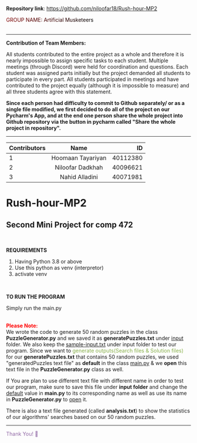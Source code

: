 **Repository link**: https://github.com/niloofar18/Rush-hour-MP2

<div>
<span style="background-image: linear-gradient(to left, black, maroon); -webkit-background-clip: text;
  color: transparent;">GROUP NAME: Artificial Musketeers</span>
</div>

<br>

----------------
<B>Contribution of Team Members:</B>

All students contributed to the entire project as a whole and therefore it is nearly impossible to assign specific tasks to each student. Multiple meetings (through Discord) were held for coordination and questions. Each student was assigned parts initially but the project demanded all students to participate in every part. All students participated in meetings and have contributed to the project equally (although it is impossible to measure) and all three students agree with this statement.

<B> Since each person had difficulty to commit to Github separately/ or as a single file modified, we first decided to do all of the project on our Pycharm's App, and at the end one person share the whole project into Github repository via the button in pycharm called "Share the whole project in repository".</B>

----------

|Contributors|Name|ID|
|:----|:-----:|-----:|
|1|Hoomaan Tayariyan|40112380|
|2|Niloofar Dadkhah|40096621|
|3|Nahid Alladini|40071981|


# Rush-hour-MP2
Second Mini Project for comp 472
------------

<br>

<B>REQUIREMENTS</B>
1. Having Python 3.8 or above
2. Use this python as venv (interpretor)
3. activate venv

<br>

<b>TO RUN THE PROGRAM</b>

Simply run the main.py

<br>

<div>
  <span style="color:red"><B>Please Note:</B></span> <br> We wrote the code to generate 50 random puzzles in the class <B>PuzzleGenerator.py</B> and we saved it as <B>generatePuzzles.txt</B> under <u>input</u> folder. 
We also keep the <U>sample-input.txt</U> under input folder to test our program.
Since we want to <span style="color:rgb(136,176,75)">generate outputs(Search files & Solution files)</span> for our <B>generatePuzzles.txt</B> that contains 50 random puzzles, we used "generatedPuzzles text file" as <B>default</B> in the class <u>main.py</u> & we <B>open</B> this text file in the <B>PuzzleGenerator.py</B> class as well.

<br>

If You are plan to use different text file with different name in order to test our program, make sure to save this file under **input folder** and change the <U>default</U> value in **main.py** to its corresponding name as well as use its name in **PuzzleGenerator.py** to <U>open</U> it.

There is also a text file generated (called <b>analysis.txt</b>) to show the statistics of our algorithms' searches based on our 50 random puzzles.

---------------

<span style="color:rgb(146,106,166)"> Thank You! &#128578;</span>
  
</div>
